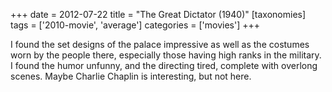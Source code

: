 +++
date = 2012-07-22
title = "The Great Dictator (1940)"
[taxonomies]
tags = ['2010-movie', 'average']
categories = ['movies']
+++

I found the set designs of the palace impressive as well as the costumes
worn by the people there, especially those having high ranks in the
military. I found the humor unfunny, and the directing tired, complete
with overlong scenes. Maybe Charlie Chaplin is interesting, but not
here.
